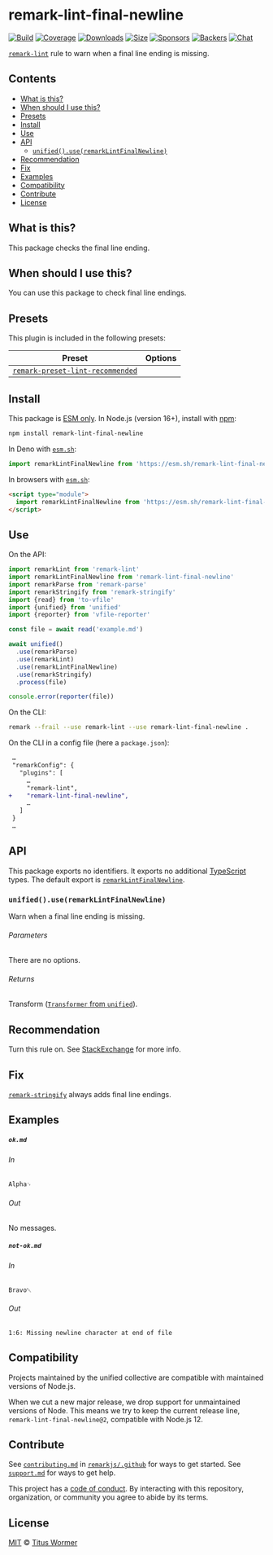 <!--This file is generated-->

# remark-lint-final-newline

[![Build][badge-build-image]][badge-build-url]
[![Coverage][badge-coverage-image]][badge-coverage-url]
[![Downloads][badge-downloads-image]][badge-downloads-url]
[![Size][badge-size-image]][badge-size-url]
[![Sponsors][badge-funding-sponsors-image]][badge-funding-url]
[![Backers][badge-funding-backers-image]][badge-funding-url]
[![Chat][badge-chat-image]][badge-chat-url]

[`remark-lint`][github-remark-lint] rule to warn when a final line ending is missing.

## Contents

* [What is this?](#what-is-this)
* [When should I use this?](#when-should-i-use-this)
* [Presets](#presets)
* [Install](#install)
* [Use](#use)
* [API](#api)
  * [`unified().use(remarkLintFinalNewline)`](#unifieduseremarklintfinalnewline)
* [Recommendation](#recommendation)
* [Fix](#fix)
* [Examples](#examples)
* [Compatibility](#compatibility)
* [Contribute](#contribute)
* [License](#license)

## What is this?

This package checks the final line ending.

## When should I use this?

You can use this package to check final line endings.

## Presets

This plugin is included in the following presets:

| Preset | Options |
| - | - |
| [`remark-preset-lint-recommended`](https://github.com/remarkjs/remark-lint/tree/main/packages/remark-preset-lint-recommended) | |

## Install

This package is [ESM only][github-gist-esm].
In Node.js (version 16+),
install with [npm][npm-install]:

```sh
npm install remark-lint-final-newline
```

In Deno with [`esm.sh`][esm-sh]:

```js
import remarkLintFinalNewline from 'https://esm.sh/remark-lint-final-newline@2'
```

In browsers with [`esm.sh`][esm-sh]:

```html
<script type="module">
  import remarkLintFinalNewline from 'https://esm.sh/remark-lint-final-newline@2?bundle'
</script>
```

## Use

On the API:

```js
import remarkLint from 'remark-lint'
import remarkLintFinalNewline from 'remark-lint-final-newline'
import remarkParse from 'remark-parse'
import remarkStringify from 'remark-stringify'
import {read} from 'to-vfile'
import {unified} from 'unified'
import {reporter} from 'vfile-reporter'

const file = await read('example.md')

await unified()
  .use(remarkParse)
  .use(remarkLint)
  .use(remarkLintFinalNewline)
  .use(remarkStringify)
  .process(file)

console.error(reporter(file))
```

On the CLI:

```sh
remark --frail --use remark-lint --use remark-lint-final-newline .
```

On the CLI in a config file (here a `package.json`):

```diff
 …
 "remarkConfig": {
   "plugins": [
     …
     "remark-lint",
+    "remark-lint-final-newline",
     …
   ]
 }
 …
```

## API

This package exports no identifiers.
It exports no additional [TypeScript][typescript] types.
The default export is
[`remarkLintFinalNewline`][api-remark-lint-final-newline].

### `unified().use(remarkLintFinalNewline)`

Warn when a final line ending is missing.

###### Parameters

There are no options.

###### Returns

Transform ([`Transformer` from `unified`][github-unified-transformer]).

## Recommendation

Turn this rule on.
See [StackExchange][] for more info.

## Fix

[`remark-stringify`](https://github.com/remarkjs/remark/tree/main/packages/remark-stringify)
always adds final line endings.

## Examples

##### `ok.md`

###### In

```markdown
Alpha␊
```

###### Out

No messages.

##### `not-ok.md`

###### In

```markdown
Bravo␀
```

###### Out

```text
1:6: Missing newline character at end of file
```

## Compatibility

Projects maintained by the unified collective are compatible with maintained
versions of Node.js.

When we cut a new major release, we drop support for unmaintained versions of
Node.
This means we try to keep the current release line,
`remark-lint-final-newline@2`,
compatible with Node.js 12.

## Contribute

See [`contributing.md`][github-dotfiles-contributing] in [`remarkjs/.github`][github-dotfiles-health] for ways
to get started.
See [`support.md`][github-dotfiles-support] for ways to get help.

This project has a [code of conduct][github-dotfiles-coc].
By interacting with this repository, organization, or community you agree to
abide by its terms.

## License

[MIT][file-license] © [Titus Wormer][author]

[api-remark-lint-final-newline]: #unifieduseremarklintfinalnewline

[author]: https://wooorm.com

[badge-build-image]: https://github.com/remarkjs/remark-lint/workflows/main/badge.svg

[badge-build-url]: https://github.com/remarkjs/remark-lint/actions

[badge-chat-image]: https://img.shields.io/badge/chat-discussions-success.svg

[badge-chat-url]: https://github.com/remarkjs/remark/discussions

[badge-coverage-image]: https://img.shields.io/codecov/c/github/remarkjs/remark-lint.svg

[badge-coverage-url]: https://codecov.io/github/remarkjs/remark-lint

[badge-downloads-image]: https://img.shields.io/npm/dm/remark-lint-final-newline.svg

[badge-downloads-url]: https://www.npmjs.com/package/remark-lint-final-newline

[badge-funding-backers-image]: https://opencollective.com/unified/backers/badge.svg

[badge-funding-sponsors-image]: https://opencollective.com/unified/sponsors/badge.svg

[badge-funding-url]: https://opencollective.com/unified

[badge-size-image]: https://img.shields.io/bundlejs/size/remark-lint-final-newline

[badge-size-url]: https://bundlejs.com/?q=remark-lint-final-newline

[esm-sh]: https://esm.sh

[file-license]: https://github.com/remarkjs/remark-lint/blob/main/license

[github-dotfiles-coc]: https://github.com/remarkjs/.github/blob/main/code-of-conduct.md

[github-dotfiles-contributing]: https://github.com/remarkjs/.github/blob/main/contributing.md

[github-dotfiles-health]: https://github.com/remarkjs/.github

[github-dotfiles-support]: https://github.com/remarkjs/.github/blob/main/support.md

[github-gist-esm]: https://gist.github.com/sindresorhus/a39789f98801d908bbc7ff3ecc99d99c

[github-remark-lint]: https://github.com/remarkjs/remark-lint

[github-unified-transformer]: https://github.com/unifiedjs/unified#transformer

[npm-install]: https://docs.npmjs.com/cli/install

[stackexchange]: https://unix.stackexchange.com/questions/18743

[typescript]: https://www.typescriptlang.org
